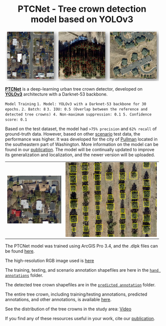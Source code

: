 <h1 align="center">
 PTCNet - Tree crown detection model based on YOLOv3
</h1>

<p align="center">
<img src= "https://github.com/Okikiola-Michael/PTCNet/blob/main/images/all.jpg">
</p>

[**PTCNet**]() is a deep-learning urban tree crown detector, developed on [__YOLOv3__](https://arxiv.org/abs/1804.02767) architecture with a Darknet-53 backbone. 

`Model Training`
`1. Model: YOLOv3 with a Darknet-53 backbone for 30 epochs.`
`2. Batch: 8`
`3. IOU: 0.5 (Overlap between the reference and detected tree crowns)
4. Non-maximum suppression: 0.1
5. Confidence score: 0.1`

Based on the test dataset, the model had `>75% precision` and `62% recall` of ground-truth data. However, based on other [scenario](https://github.com/Okikiola-Michael/PTCNet/blob/main/scenarios.zip) test data, the performance was higher. It was developed for the city of [Pullman](https://en.wikipedia.org/wiki/Pullman,_Washington) located in the southeastern part of Washington. More information on the model can be found in our [publication](). The model will be continually updated to improve its generalization and localization, and the newer version will be uploaded.


|                                                                                      |                                                                    |
|--------------------------------------------------------------------------------------|--------------------------------------------------------------------|
|![](https://github.com/Okikiola-Michael/PTCNet/blob/main/images/predicted%20annotations.png) |![](https://github.com/Okikiola-Michael/PTCNet/blob/main/images/image%202.png)| 

The PTCNet model was trained using ArcGIS Pro 3.4, and the .dlpk files can be found [here](https://drive.google.com/drive/u/2/folders/1fmKsfo78rBHs5JBXQokD8GEc1ZOvt78t). 

The high-resolution RGB image used is [here](https://gis.pullman-wa.gov/portal/apps/mapviewer/index.html?layers=8149c19a386c42bd88d440af8dac195e) 

The training, testing, and scenario annotation shapefiles are here in the [`hand annotations`](https://github.com/Okikiola-Michael/PTCNet/tree/main/hand_annotations) folder.

The detected tree crown shapefiles are in the [`predicted annotation`](https://github.com/Okikiola-Michael/PTCNet/tree/main/predicted_annotations) folder.

The entire tree crown, including training/testing annotations, predicted annotations, and other annotations, is available [here]().

See the distribution of the tree crowns in the study area: [Video](https://drive.google.com/file/d/1YZfqkv1KCCzesbo4IaLR5-h9urAqS54T/view?usp=drive_link)

If you find any of these resources useful in your work, cite our [publication]().
